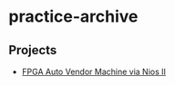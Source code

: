 # practice-archive

## Projects
- [FPGA Auto Vendor Machine via Nios II](./20121218_auto_vender_machine/software/AutoSeller/)